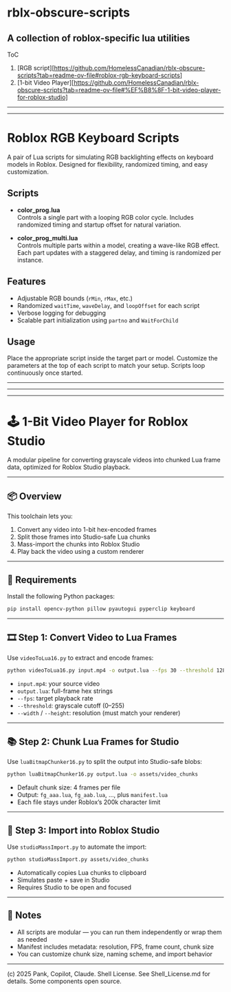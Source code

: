 # rblx-obscure-scripts
A collection of roblox-specific lua utilities
---
ToC
1. [RGB script][https://github.com/HomelessCanadian/rblx-obscure-scripts?tab=readme-ov-file#roblox-rgb-keyboard-scripts]
2. [1-bit Video Player][https://github.com/HomelessCanadian/rblx-obscure-scripts?tab=readme-ov-file#%EF%B8%8F-1-bit-video-player-for-roblox-studio]
---
---
# Roblox RGB Keyboard Scripts

A pair of Lua scripts for simulating RGB backlighting effects on keyboard models in Roblox. Designed for flexibility, randomized timing, and easy customization.

## Scripts

- **color_prog.lua**  
  Controls a single part with a looping RGB color cycle. Includes randomized timing and startup offset for natural variation.

- **color_prog_multi.lua**  
  Controls multiple parts within a model, creating a wave-like RGB effect. Each part updates with a staggered delay, and timing is randomized per instance.

## Features

- Adjustable RGB bounds (`rMin`, `rMax`, etc.)
- Randomized `waitTime`, `waveDelay`, and `loopOffset` for each script
- Verbose logging for debugging
- Scalable part initialization using `partno` and `WaitForChild`

## Usage

Place the appropriate script inside the target part or model. Customize the parameters at the top of each script to match your setup. Scripts loop continuously once started.

---
---
---
# 🕹️ 1-Bit Video Player for Roblox Studio

A modular pipeline for converting grayscale videos into chunked Lua frame data, optimized for Roblox Studio playback.

---

## 📦 Overview

This toolchain lets you:

1. Convert any video into 1-bit hex-encoded frames  
2. Split those frames into Studio-safe Lua chunks  
3. Mass-import the chunks into Roblox Studio  
4. Play back the video using a custom renderer

---

## 🧰 Requirements

Install the following Python packages:

```bash
pip install opencv-python pillow pyautogui pyperclip keyboard
```

---

## 🎞️ Step 1: Convert Video to Lua Frames

Use `videoToLua16.py` to extract and encode frames:

```bash
python videoToLua16.py input.mp4 -o output.lua --fps 30 --threshold 128 --width 256 --height 144
```

- `input.mp4`: your source video  
- `output.lua`: full-frame hex strings  
- `--fps`: target playback rate  
- `--threshold`: grayscale cutoff (0–255)  
- `--width` / `--height`: resolution (must match your renderer)

---

## 📚 Step 2: Chunk Lua Frames for Studio

Use `luaBitmapChunker16.py` to split the output into Studio-safe blobs:

```bash
python luaBitmapChunker16.py output.lua -o assets/video_chunks
```

- Default chunk size: 4 frames per file  
- Output: `fg_aaa.lua`, `fg_aab.lua`, ..., plus `manifest.lua`  
- Each file stays under Roblox’s 200k character limit

---

## 🚀 Step 3: Import into Roblox Studio

Use `studioMassImport.py` to automate the import:

```bash
python studioMassImport.py assets/video_chunks
```

- Automatically copies Lua chunks to clipboard  
- Simulates paste + save in Studio  
- Requires Studio to be open and focused

---

## 🧠 Notes

- All scripts are modular — you can run them independently or wrap them as needed  
- Manifest includes metadata: resolution, FPS, frame count, chunk size  
- You can customize chunk size, naming scheme, and import behavior

---

(c) 2025 Pank, Copilot, Claude. Shell License. See Shell_License.md for details. Some components open source.
